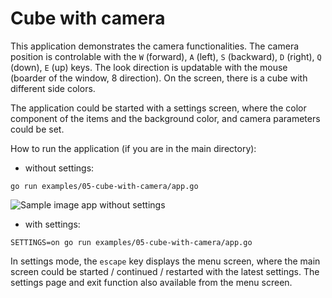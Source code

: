 # Cube with camera

This application demonstrates the camera functionalities. The camera position is controlable with the `W` (forward), `A` (left), `S` (backward), `D` (right), `Q` (down), `E` (up) keys. The look direction is updatable with the mouse (boarder of the window, 8 direction). On the screen, there is a cube with different side colors.

The application could be started with a settings screen, where the color component of the items and the background color, and camera parameters could be set.

How to run the application (if you are in the main directory):

- without settings:

```
go run examples/05-cube-with-camera/app.go
```

![Sample image app without settings](./sample/sample.png)

- with settings:

```
SETTINGS=on go run examples/05-cube-with-camera/app.go
```

In settings mode, the `escape` key displays the menu screen, where the main screen could be started / continued / restarted with the latest settings. The settings page and exit function also available from the menu screen.
